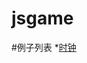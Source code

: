 jsgame
=====================
#例子列表
*[时钟](http://htmlpreview.github.io/?https://github.com/ligson/jsgame/blob/master/demo1/clock.html)
